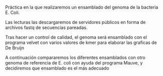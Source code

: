 Práctica en la que realizaremos un ensamblado del genoma de la bacteria E. Coli.

Las lecturas las descargaremos de servidores públicos en forma de archivos fastq de secuencias pareadas.

Tras hacer un control de calidad, el genoma será ensamblado con el programa velvet con varios valores de kmer para elaborar las graficas de De Bruijn

A continuación compararemos los diferentes ensamblados con otro genoma de referencia de E. coli con ayuda del programa Mauve, y decidiremos que ensamblado es el más adecuado